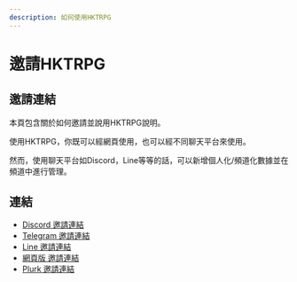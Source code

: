 ```yaml
---
description: 如何使用HKTRPG
---
```


# 邀請HKTRPG

## 邀請連結

本頁包含關於如何邀請並說用HKTRPG說明。&#x20;

使用HKTRPG，你既可以經網頁使用，也可以經不同聊天平台來使用。

然而，使用聊天平台如Discord，Line等等的話，可以新增個人化/頻道化數據並在頻道中進行管理。

## 連結

* [Discord 邀請連結](http://bit.ly/HKTRPG\_DISCORD\_)
* [Telegram 邀請連結](http://t.me/hktrpg\_bot)
* [Line 邀請連結](http://bit.ly/HKTRPG\_LINE)
* [網頁版 邀請連結](https://rollbot.hktrpg.com)
* [Plurk 邀請連結](https://www.plurk.com/HKTRPG)
